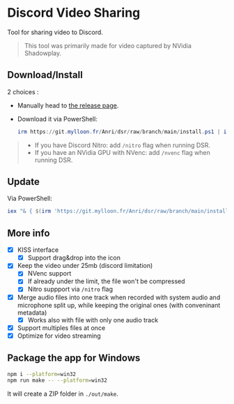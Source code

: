 # Discord Video Sharing

Tool for sharing video to Discord.

> This tool was primarily made for video captured by NVidia Shadowplay.

## Download/Install

2 choices :

- Manually head to [the release page](https://git.mylloon.fr/Anri/dsr/releases/latest).
- Download it via PowerShell:

  ```powershell
  irm https://git.mylloon.fr/Anri/dsr/raw/branch/main/install.ps1 | iex
  ```

> - If you have Discord Nitro: add `/nitro` flag when running DSR.
> - If you have an NVidia GPU with NVenc: add `/nvenc` flag when running DSR.

## Update

Via PowerShell:

```powershell
iex "& { $(irm 'https://git.mylloon.fr/Anri/dsr/raw/branch/main/install.ps1') } -update"
```

## More info

- [x] KISS interface
  - [x] Support drag&drop into the icon
- [x] Keep the video under 25mb (discord limitation)
  - [x] NVenc support
  - [x] If already under the limit, the file won't be compressed
  - [x] Nitro suppport via `/nitro` flag
- [x] Merge audio files into one track when recorded with system audio and microphone
      split up, while keeping the original ones (with conveninant metadata)
  - [x] Works also with file with only one audio track
- [x] Support multiples files at once
- [x] Optimize for video streaming

## Package the app for Windows

```bash
npm i --platform=win32
npm run make -- --platform=win32
```

It will create a ZIP folder in `./out/make`.
